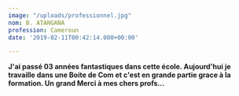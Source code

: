 ```yaml
---
image: "/uploads/professionnel.jpg"
nom: B. ATANGANA
profession: Cameroun
date: '2019-02-11T00:42:14.000+00:00'

---
```

**J'ai passé 03 années fantastiques dans cette école. Aujourd'hui je travaille dans une Boite de Com et c'est en grande partie grace à la formation. Un grand Merci à mes chers profs...**